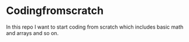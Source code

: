 # Codingfromscratch
In this repo I want to start coding from scratch which includes basic math and arrays and so on.
